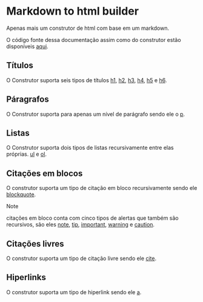 # Markdown to html builder

Apenas mais um construtor de html com base em um markdown.

O código fonte dessa documentação assim como do construtor estão disponíveis [aqui](https://github.com/eportella/markdown-to-html-builder/).

## Títulos
O Construtor suporta seis tipos de títulos 
[h1](/h1/README.md),
[h2](/h2/README.md),
[h3](/h3/README.md),
[h4](/h4/README.md),
[h5](/h5/README.md) e 
[h6](/h6/README.md).

## Páragrafos
O Construtor suporta para apenas um nível de parágrafo sendo ele o 
[p](/p).

## Listas
O Construtor suporta dois tipos de listas recursivamente entre elas próprias.
[ul](/ul/README.md) e
[ol](/ol/README.md).

## Citações em blocos
O construtor suporta um tipo de citação em bloco recursivamente sendo ele
[blockquote](/blockquote/README.md).

>[!NOTE]
>citações em bloco conta com cinco tipos de alertas que também são recursivos, são eles [note](/blockquote/alert/note/README.md), [tip](/blockquote/alert/tip/README.md), [important](/blockquote/alert/important/README.md), [warning](/blockquote/alert/warning/README.md) e [caution](/blockquote/alert/caution/README.md).

## Citações livres
O construtor suporta um tipo de citação livre sendo ele
[cite](/cite/README.md).


## Hiperlinks
O construtor suporta um tipo de hiperlink sendo ele
[a](/a/README.md).
